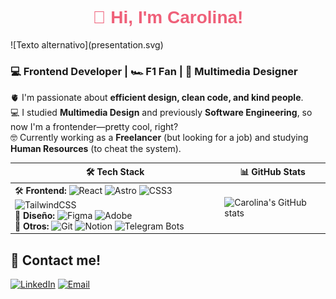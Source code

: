 <h1 align="center" color="red" style="font-family: 'Mohave', sans-serif; color: #EF6079;">👋 Hi, I'm Carolina!</h1>
![Texto alternativo](presentation.svg)


### 💻 Frontend Developer | 🏎️ F1 Fan | 🎨 Multimedia Designer  

🫀 I'm passionate about **efficient design, clean code, and kind people**.  
💻 I studied **Multimedia Design** and previously **Software Engineering**, so now I'm a frontender—pretty cool, right?  
🤓 Currently working as a **Freelancer** (but looking for a job) and studying **Human Resources** (to cheat the system).  



| 🛠️ **Tech Stack** | 📊 **GitHub Stats** |
|-------------------|---------------------|
| 🛠️ **Frontend:** ![React](https://img.shields.io/badge/React-20232A?style=for-the-badge&logo=react&logoColor=61DAFB) ![Astro](https://img.shields.io/badge/Astro-FF5D01?style=for-the-badge&logo=astro&logoColor=white) ![CSS3](https://img.shields.io/badge/CSS3-1572B6?style=for-the-badge&logo=css3&logoColor=white) ![TailwindCSS](https://img.shields.io/badge/TailwindCSS-38B2AC?style=for-the-badge&logo=tailwind-css&logoColor=white) <br /> 🎨 **Diseño:** ![Figma](https://img.shields.io/badge/Figma-F24E1E?style=for-the-badge&logo=figma&logoColor=white) ![Adobe](https://img.shields.io/badge/Adobe%20Suite-FF0000?style=for-the-badge&logo=adobe&logoColor=white) <br />📌 **Otros:** ![Git](https://img.shields.io/badge/Git-F05032?style=for-the-badge&logo=git&logoColor=white) ![Notion](https://img.shields.io/badge/Notion-000000?style=for-the-badge&logo=notion&logoColor=white) ![Telegram Bots](https://img.shields.io/badge/Telegram%20Bots-26A5E4?style=for-the-badge&logo=telegram&logoColor=white) | ![Carolina's GitHub stats](https://github-readme-stats.vercel.app/api?username=CarooSilvestri&show_icons=true&theme=dracula) |


## 📩 Contact me! 
[![LinkedIn](https://img.shields.io/badge/LinkedIn-0A66C2?style=for-the-badge&logo=linkedin&logoColor=white)](https://linkedin.com/in/caroosilvestri)  [![Email](https://img.shields.io/badge/Email-D14836?style=for-the-badge&logo=gmail&logoColor=white)](mailto:tuemail@gmail.com)  
